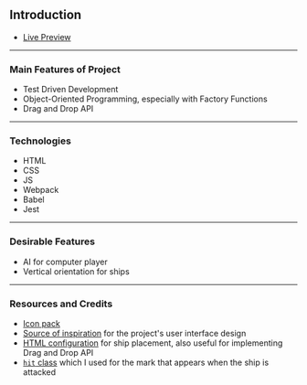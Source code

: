 ## Introduction
- [Live Preview](https://talipakcelik.github.io/battleship/)

---
### Main Features of Project
- Test Driven Development 
- Object-Oriented Programming, especially with Factory Functions
- Drag and Drop API
---
### Technologies
- HTML
- CSS
- JS
- Webpack
- Babel
- Jest
---
### Desirable Features
- AI for computer player
- Vertical orientation for ships
---
### Resources and Credits
- [Icon pack](https://ionic.io/ionicons)
- [Source of inspiration](http://en.battleship-game.org/) for the project's user interface design
- [HTML configuration](https://jhonny-chamoun.medium.com/battleship-the-game-step1-userinterface-and-game-logic-8abba52746cd) for ship placement, also useful for implementing Drag and Drop API 
- [`hit` class](https://github.com/Ramanjs/battleship/blob/main/src/style.css) which I used for the mark that appears when the ship is attacked 
